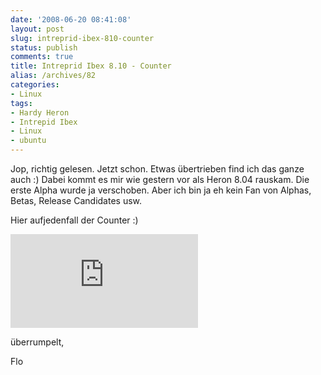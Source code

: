 ```yaml
---
date: '2008-06-20 08:41:08'
layout: post
slug: intreprid-ibex-810-counter
status: publish
comments: true
title: Intreprid Ibex 8.10 - Counter
alias: /archives/82
categories:
- Linux
tags:
- Hardy Heron
- Intrepid Ibex
- Linux
- ubuntu
---
```


Jop, richtig gelesen. Jetzt schon. Etwas übertrieben find ich das ganze auch :) Dabei kommt es mir wie gestern vor als Heron 8.04 rauskam. Die erste Alpha wurde ja verschoben. Aber ich bin ja eh kein Fan von Alphas, Betas, Release Candidates usw.

Hier aufjedenfall der Counter :)

![](http://www.the-pc-board.com/intrepidcounter2/index.php)

überrumpelt,

Flo
